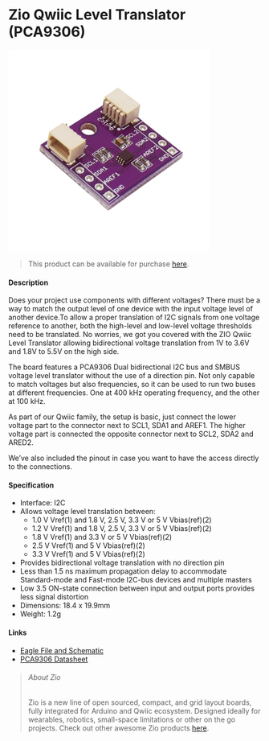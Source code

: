 # Zio Qwiic Level Translator (PCA9306)

![](level-translator.png)

> This product can be available for purchase [here](https://www.smart-prototyping.com/Zio-Qwiic-Level-Translator-PCA9306).



#### Description

Does your project use components with different voltages? There must be a way to match the output level of one device with the input voltage level of another device.To allow a proper translation of I2C signals from one voltage reference to another, both the high-level and low-level voltage thresholds need to be translated. No worries, we got you covered with the ZIO Qwiic Level Translator allowing bidirectional voltage translation from 1V to 3.6V and 1.8V to 5.5V on the high side.  

The board features a PCA9306 Dual bidirectional I2C bus and SMBUS voltage level translator without the use of a direction pin. Not only capable to match voltages but also frequencies, so it can be used to run two buses at different frequencies. One at 400 kHz operating frequency, and the other at 100 kHz.

As part of our Qwiic family, the setup is basic, just connect the lower voltage part to the connector next to SCL1, SDA1 and AREF1. The higher voltage part is connected the opposite connector next to SCL2, SDA2 and ARED2. 

We’ve also included the pinout in case you want to have the access directly to the connections. 




#### Specification

* Interface: I2C
* Allows voltage level translation between:
  * 1.0 V Vref(1) and 1.8 V, 2.5 V, 3.3 V or 5 V Vbias(ref)(2)
  * 1.2 V Vref(1) and 1.8 V, 2.5 V, 3.3 V or 5 V Vbias(ref)(2)
  * 1.8 V Vref(1) and 3.3 V or 5 V Vbias(ref)(2)
  * 2.5 V Vref(1) and 5 V Vbias(ref)(2)
  * 3.3 V Vref(1) and 5 V Vbias(ref)(2)
* Provides bidirectional voltage translation with no direction pin
* Less than 1.5 ns maximum propagation delay to accommodate Standard-mode and Fast-mode I2C-bus devices and multiple masters
* Low 3.5  ON-state connection between input and output ports provides less signal distortion
* Dimensions: 18.4 x 19.9mm
* Weight: 1.2g



#### Links

* [Eagle File and Schematic](https://github.com/ZIOCC/Zio-Qwiic-Level-Translator-PCA9306)
* [PCA9306 Datasheet](http://www.ti.com/lit/ds/symlink/pca9306.pdf)








> ###### About Zio
> Zio is a new line of open sourced, compact, and grid layout boards, fully integrated for Arduino and Qwiic ecosystem. Designed ideally for wearables, robotics, small-space limitations or other on the go projects. Check out other awesome Zio products [here](https://www.smart-prototyping.com/Zio).
